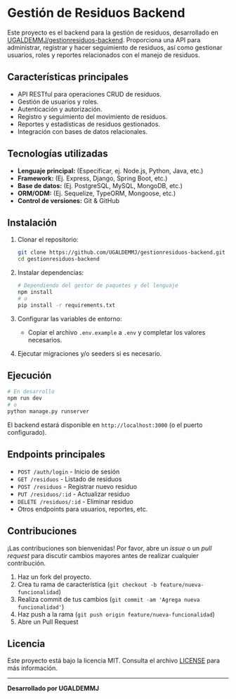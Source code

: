 # Gestión de Residuos Backend

Este proyecto es el backend para la gestión de residuos, desarrollado en [UGALDEMMJ/gestionresiduos-backend](https://github.com/UGALDEMMJ/gestionresiduos-backend). Proporciona una API para administrar, registrar y hacer seguimiento de residuos, así como gestionar usuarios, roles y reportes relacionados con el manejo de residuos.

## Características principales

- API RESTful para operaciones CRUD de residuos.
- Gestión de usuarios y roles.
- Autenticación y autorización.
- Registro y seguimiento del movimiento de residuos.
- Reportes y estadísticas de residuos gestionados.
- Integración con bases de datos relacionales.

## Tecnologías utilizadas

- **Lenguaje principal:** (Especificar, ej. Node.js, Python, Java, etc.)
- **Framework:** (Ej. Express, Django, Spring Boot, etc.)
- **Base de datos:** (Ej. PostgreSQL, MySQL, MongoDB, etc.)
- **ORM/ODM:** (Ej. Sequelize, TypeORM, Mongoose, etc.)
- **Control de versiones:** Git & GitHub

## Instalación

1. Clonar el repositorio:
   ```bash
   git clone https://github.com/UGALDEMMJ/gestionresiduos-backend.git
   cd gestionresiduos-backend
   ```

2. Instalar dependencias:
   ```bash
   # Dependiendo del gestor de paquetes y del lenguaje
   npm install
   # o
   pip install -r requirements.txt
   ```

3. Configurar las variables de entorno:
   - Copiar el archivo `.env.example` a `.env` y completar los valores necesarios.

4. Ejecutar migraciones y/o seeders si es necesario.

## Ejecución

```bash
# En desarrollo
npm run dev
# o
python manage.py runserver
```

El backend estará disponible en `http://localhost:3000` (o el puerto configurado).

## Endpoints principales

- `POST /auth/login` - Inicio de sesión
- `GET /residuos` - Listado de residuos
- `POST /residuos` - Registrar nuevo residuo
- `PUT /residuos/:id` - Actualizar residuo
- `DELETE /residuos/:id` - Eliminar residuo
- Otros endpoints para usuarios, reportes, etc.

## Contribuciones

¡Las contribuciones son bienvenidas! Por favor, abre un _issue_ o un _pull request_ para discutir cambios mayores antes de realizar cualquier contribución.

1. Haz un fork del proyecto.
2. Crea tu rama de característica (`git checkout -b feature/nueva-funcionalidad`)
3. Realiza commit de tus cambios (`git commit -am 'Agrega nueva funcionalidad'`)
4. Haz push a la rama (`git push origin feature/nueva-funcionalidad`)
5. Abre un Pull Request

## Licencia

Este proyecto está bajo la licencia MIT. Consulta el archivo [LICENSE](LICENSE) para más información.

---

**Desarrollado por UGALDEMMJ**

